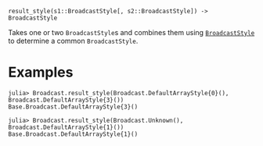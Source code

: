 ```
result_style(s1::BroadcastStyle[, s2::BroadcastStyle]) -> BroadcastStyle
```

Takes one or two `BroadcastStyle`s and combines them using [`BroadcastStyle`](@ref) to determine a common `BroadcastStyle`.

# Examples

```jldoctest
julia> Broadcast.result_style(Broadcast.DefaultArrayStyle{0}(), Broadcast.DefaultArrayStyle{3}())
Base.Broadcast.DefaultArrayStyle{3}()

julia> Broadcast.result_style(Broadcast.Unknown(), Broadcast.DefaultArrayStyle{1}())
Base.Broadcast.DefaultArrayStyle{1}()
```
